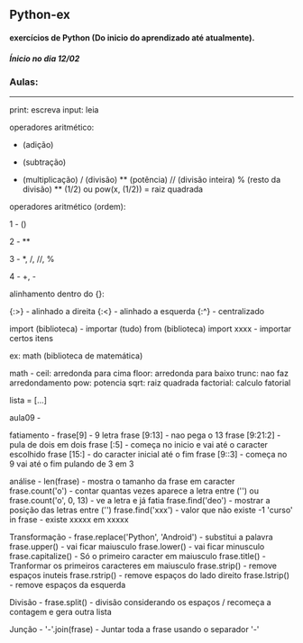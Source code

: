 ## Python-ex
#### exercícios de Python (Do inicio do aprendizado até atualmente).
##### Ínicio no dia 12/02

### Aulas:
-----------------------------
print: escreva
input: leia

operadores aritmético:
+ (adição)
- (subtração)
* (multiplicação)
/ (divisão)
** (potência)
// (divisão inteira)
% (resto da divisão)
** (1/2) ou pow(x, (1/2)) = raiz quadrada

operadores aritmético (ordem):

1 - ()

2 - **

3 - *, /, //, %

4 - +, -

alinhamento dentro do {}:

{:>} - alinhado a direita
{:<} - alinhado a esquerda
{:^} - centralizado


import (biblioteca) - importar (tudo)
from (biblioteca) import xxxx - importar certos itens

ex: math (biblioteca de matemática)

math - 
ceil: arredonda para cima
floor: arredonda para baixo
trunc: nao faz arredondamento
pow: potencia
sqrt: raiz quadrada
factorial: calculo fatorial

lista = [...]


aula09 - 

fatiamento -
frase[9] - 9 letra
frase [9:13] - nao pega o 13
frase [9:21:2] - pula de dois em dois
frase [:5] - começa no inicio e vai até o caracter escolhido
frase [15:] - do caracter inicial até o fim
frase [9::3] - começa no 9 vai até o fim pulando de 3 em 3

análise - 
len(frase) - mostra o tamanho da frase em caracter
frase.count('o') - contar quantas vezes aparece a letra entre ('')
ou frase.count('o', 0, 13) - ve a letra e já fatia
frase.find('deo') - mostrar a posição das letras entre ('')
frase.find('xxx') - valor que não existe -1
'curso' in frase - existe xxxxx em xxxxx

Transformação - 
frase.replace('Python', 'Android') - substitui a palavra
frase.upper() - vai ficar maiusculo
frase.lower() - vai ficar minusculo
frase.capitalize() - Só o primeiro caracter em maiusculo
frase.title() - Tranformar os primeiros caracteres em maiusculo
frase.strip() - remove espaços inuteis
frase.rstrip() - remove espaços do lado direito
frase.lstrip() - remove espaços da esquerda

Divisão - 
frase.split() - divisão considerando os espaços / recomeça a contagem e gera outra lista

Junção - 
'-'.join(frase) - Juntar toda a frase usando o separador '-'




